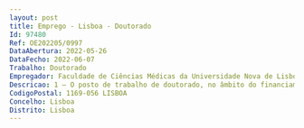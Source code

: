 ```yaml
--- 
layout: post
title: Emprego - Lisboa - Doutorado
Id: 97480
Ref: OE202205/0997
DataAbertura: 2022-05-26
DataFecho: 2022-06-07
Trabalho: Doutorado
Empregador: Faculdade de Ciências Médicas da Universidade Nova de Lisboa - NOVA Medical School
Descricao: 1 — O posto de trabalho de doutorado, no âmbito do financiamento base da Unidade de I&DCentro de Investigação Integrada em Saúde — Investigação, Educação e Inovação em Investigação Clínica e Saúde Pública (CHRC), tem em vista o desempenho das seguintes funções a) Procurar e divulgar ativamente as oportunidades de financiamento adequadas às linhas temáticas, grupo de investigação e ou às instituições gestoras da unidade de I&D b) Gerir e promover o apoio em todas as fases do processo de candidatura a financiamento dos investigadores membros da unidade de I&D e ou de todas as instituições gestoras da unidade de I&D  apoio na preparação da proposta, revisão e respetiva submissão  c) Gerir os processos de negociação e assinatura dos contratos de financiamento  d) Articulação e mediação com as entidades financiadoras durante os processos de candidatura e negociação  e) Articulação com os restantes serviços da unidade de I&D e de todas as suas instituições de gestão durante os processos de candidatura e negociação  f) Participação em sessões de formação para a preparação, submissão e negociação de candidaturas a financiamento  g) Organização de sessões de informação, workshops e reuniões para apoio à preparação e submissão de candidaturas a financiamento  h) Monitorizar, recolher e sistematizar informação relativa a candidaturas a financiamento e financiamento concedido  i) Potenciar a valorização do conhecimento, produtos e serviços em saúde ou de base tecnológica  j) Participação em redes nacionais e internacionais de estruturas similares.
CodigoPostal: 1169-056 LISBOA
Concelho: Lisboa
Distrito: Lisboa
--- 
```

